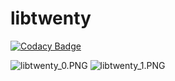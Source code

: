 # libtwenty

[![Codacy Badge](https://api.codacy.com/project/badge/Grade/8d08c5eef9544b86b38bac741d586f7f)](https://app.codacy.com/gh/Z1R343L/libtwenty?utm_source=github.com&utm_medium=referral&utm_content=Z1R343L/libtwenty&utm_campaign=Badge_Grade_Settings)

![libtwenty_0.PNG](https://cdn.discordapp.com/attachments/885295150182576158/907505122215596103/libtwenty_0.PNG)
![libtwenty_1.PNG](https://cdn.discordapp.com/attachments/885295150182576158/907505720721821706/libtwenty_1.PNG)

